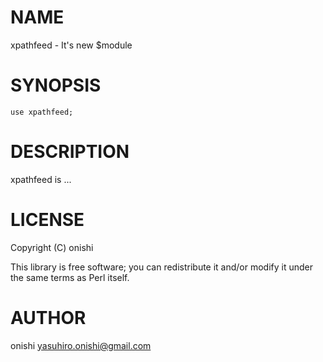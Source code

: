# NAME

xpathfeed - It's new $module

# SYNOPSIS

    use xpathfeed;

# DESCRIPTION

xpathfeed is ...

# LICENSE

Copyright (C) onishi

This library is free software; you can redistribute it and/or modify
it under the same terms as Perl itself.

# AUTHOR

onishi <yasuhiro.onishi@gmail.com>
